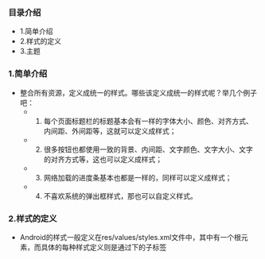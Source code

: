 ### 目录介绍
- 1.简单介绍
- 2.样式的定义
- 3.主题


### 1.简单介绍
- 整合所有资源，定义成统一的样式。哪些该定义成统一的样式呢？举几个例子吧：
    - 1. 每个页面标题栏的标题基本会有一样的字体大小、颜色、对齐方式、内间距、外间距等，这就可以定义成样式；
    - 2. 很多按钮也都使用一致的背景、内间距、文字颜色、文字大小、文字的对齐方式等，这也可以定义成样式；
    - 3. 网络加载的进度条基本也都是一样的，同样可以定义成样式；
    - 4. 不喜欢系统的弹出框样式，那也可以自定义样式。


### 2.样式的定义
- Android的样式一般定义在res/values/styles.xml文件中，其中有一个根元素<resource>，而具体的每种样式定义则是通过<resource>下的子标签<style>来完成，<style>通过添加多个<item>来设置样式不同的属性。
- 另外，样式是可以继承的，可通过<style>标签的parent属性声明要继承的样式，也可通过点前缀(.)继承，点前面为父样式名称，后面为子样式名称。点前缀方式只适用于自定义的样式，若要继承Android内置的样式，则只能通过parent属性声明。
- 用个实例说明具体的用法吧，以下代码为Android 5.0系统默认的按钮样式：
    ```
    <style name="Widget.Material.Button">
        <item name="background">@drawable/btn_default_material</item>
        <item name="textAppearance">?attr/textAppearanceButton</item>
        <item name="minHeight">48dip</item>
        <item name="minWidth">88dip</item>
        <item name="stateListAnimator">@anim/button_state_list_anim_material</item>
        <item name="focusable">true</item>
        <item name="clickable">true</item>
        <item name="gravity">center_vertical|center_horizontal</item>
    </style>
    ```
- 其中，stateListAnimator指定状态改变时的动画，button_state_list_anim_material的代码如下：
    ```
    <!-- res/anim/button_state_list_anim_material.xml -->
    <?xml version="1.0" encoding="utf-8"?>
    <selector xmlns:android="http://schemas.android.com/apk/res/android">
        <item android:state_pressed="true" android:state_enabled="true">
            <set>
                <objectAnimator
                android:propertyName="translationZ"
                android:duration="@integer/button_pressed_animation_duration"
                android:valueTo="@dimen/button_pressed_z_material"
                android:valueType="floatType" />
                <objectAnimator
                android:propertyName="elevation"
                android:duration="0"
                android:valueTo="@dimen/button_elevation_material"
                android:valueType="floatType" />
            </set>
        </item>
        <!-- base state -->
        <item android:state_enabled="true">
            <set>
                <objectAnimator
                android:propertyName="translationZ"
                android:duration="@integer/button_pressed_animation_duration"
                android:valueTo="0"
                android:startDelay="@integer/button_pressed_animation_delay"
                android:valueType="floatType"/>
                <objectAnimator
                android:propertyName="elevation"
                android:duration="0"
                android:valueTo="@dimen/button_elevation_material"
                android:valueType="floatType" />
            </set>
        </item>
        <item>
            <set>
                <objectAnimator
                android:propertyName="translationZ"
                android:duration="0"
                android:valueTo="0"
                android:valueType="floatType"/>
                <objectAnimator
                android:propertyName="elevation"
                android:duration="0"
                android:valueTo="0"
                android:valueType="floatType"/>
            </set>
        </item>
    </selector>
    ```
- 可以看到，每种状态的动画为属性动画集
- 现在我想继承Widget.Material.Button样式，改变背景和文字颜色，那么，代码如下：
    ```
    <!-- res/values/styles.xml -->
    <resources>
        <style name="ButtonNormal" parent="@android:style/Widget.Material.Button" >
            <item name="android:background">@drawable/bg_btn_selector</item>
            <item name="android:textColor">@color/text_btn_selector</item>
        </style>
    </resources>
    ```
- 其中，@drawable/bg_btn_selector和@color/text_btn_selector的实现请参照selector篇。
- 有些按钮，我只想改变文字颜色，但背景想让它透明，这时就可以用点前缀的方式继承以上的样式，代码如下：
    ```
    <!-- res/values/styles.xml -->
    <resources>
        <style name="ButtonNormal" parent="@android:style/Widget.Material.Button">
            <item name="android:background">@drawable/bg_btn_selector</item>
            <item name="android:textColor">@color/text_btn_selector</item>
        </style>
        
        <style name="ButtonNormal.Transparent">
            <item name="android:background">@drawable/bg_btn_transparent</item>
            <item name="android:textColor">@color/text_btn_selector</item>
        </style>
    </resources>
    ```
- 引用的时候只要在相应的Button里添加style就可以了，代码如下：
    ```
    <Button
        android:layout_width="wrap_content"
        android:layout_height="wrap_content"
        android:onClick="onAction"
        android:text="@string/btn_action"
        style="@style/ButtonNormal.Transparent" />
    ```
- 有时候，定义的样式太多，如果都放在styles.xml文件里，那这文件也太臃肿了。因此，可以将样式分类拆分成多个文件。
- Android系统本身也拆分为多个文件存放的，如下列表全都是样式文件：
    ```
    styles.xml
    styles_device_defaults.xml
    styles_holo.xml
    styles_leanback.xml
    styles_material.xml
    styles_micro.xml
    themes.xml
    themes_device_defaults.xml
    themes_holo.xml
    themes_leanback.xml
    themes_material.xml
    themes_micro.xml
    其中，主要分为两大类，styles定义了简单的样式，而themes则定义了主题。
    ```


### 3.主题
- 以上的简单例子只用于单个View，这是样式最简单的用法。但样式的用法不只是用于单个View，也能用于Activity或整个Application，
- 这时候需要在相应的<activity>标签或<application>标签里设置android:theme*属性，引用的其实也是style*，但一般称为主题。
- Android系统提供了多套主题，查看Android的frameworks/base/core/res/res/values目录，就会看到有以下几个文件(目前为止)：
    ```
    •    themes.xml：低版本的主题，目标API level一般为10或以下
    •    themes_holo.xml：从API level 11添加的主题
    •    themes_device_defaults.xml：从API level 14添加的主题
    •    themes_material.xml：从API level 21添加的主题
    •    themes_micro.xml：应该是用于Android Wear的主题
    •    themes_leanback.xml： 还不清楚什么用
    ```
- 不过在实际应用中，因为大部分都采用兼容包的，一般都会采用兼容包提供的一套主题：
- Theme.AppCompat。AppCompat主题默认会根据不同版本的系统自动匹配相应的主题，比如在Android 5.0系统，它会继承Material主题。
- 不过这也会导致一个问题，不同版本的系统使用不同主题，就会出现不同的体验。因此，为了统一用户体验，最好还是自定义主题。
- 自定义主题也很简单，只要继承某一父主题，然后在<activity>标签或<application>中引用就可以了。
- 主题的定义示例如下：
    ```
    <resources>
        <style name="AppTheme" parent="Theme.AppCompat">
            <item name="windowActionBar">false</item>
            <item name="windowNoTitle">true</item>
            <item name="windowAnimationStyle">@style/WindowAnimation</item>
        </style>
        
        <!-- Standard animations for a full-screen window or activity. -->
        <style name="WindowAnimation" parent="@android:style/Animation.Activity">
            <item name="activityOpenEnterAnimation">@anim/activity_open_enter</item>
            <item name="activityOpenExitAnimation">@anim/activity_open_exit</item>
            <item name="activityCloseEnterAnimation">@anim/activity_close_enter</item>
            <item name="activityCloseExitAnimation">@anim/activity_close_exit</item>
        </style>
    </resources>
    ```
- 其中，WindowAnimation重新指定了Activity的转场动画，以下为activity_close_exit的示例代码：
    ```
    <!-- res/anim/activity_close_exit.xml -->
    <?xml version="1.0" encoding="utf-8"?>
    <set xmlns:android="http://schemas.android.com/apk/res/android"
        android:shareInterpolator="false"
        android:zAdjustment="top">
        <alpha
            android:fromAlpha="0.0"
            android:toAlpha="1.0"
            android:interpolator="@interpolator/decelerate_quart"
            android:fillEnabled="true"
            android:fillBefore="false"
            android:fillAfter="true"
            android:duration="200" />
        <translate
            android:fromYDelta="8%"
            android:toYDelta="0"
            android:fillEnabled="true"
            android:fillBefore="true"
            android:fillAfter="true"
            android:interpolator="@interpolator/decelerate_quint"
            android:duration="350" />
    </set>
    ```
- 这是比较简单的视图动画，视图动画具体用法可参考View Animation篇。
- 接着，若要使用到整个Application，则在AndroidManifest.xml的<application>标签设置android:theme属性，示例代码如下：
    ```
    <application
        android:allowBackup="true"
        android:icon="@mipmap/ic_launcher"
        android:label="@string/app_name"
        android:theme="@style/AppTheme">
        <!-- activity here -->
    </application>
    ```



